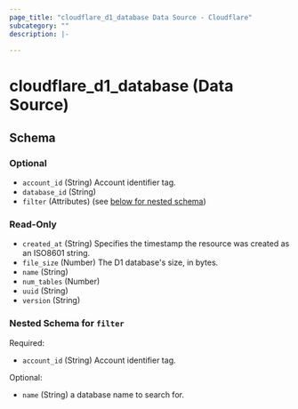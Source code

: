 ```yaml
---
page_title: "cloudflare_d1_database Data Source - Cloudflare"
subcategory: ""
description: |-
  
---
```


# cloudflare_d1_database (Data Source)




<!-- schema generated by tfplugindocs -->
## Schema

### Optional

- `account_id` (String) Account identifier tag.
- `database_id` (String)
- `filter` (Attributes) (see [below for nested schema](#nestedatt--filter))

### Read-Only

- `created_at` (String) Specifies the timestamp the resource was created as an ISO8601 string.
- `file_size` (Number) The D1 database's size, in bytes.
- `name` (String)
- `num_tables` (Number)
- `uuid` (String)
- `version` (String)

<a id="nestedatt--filter"></a>
### Nested Schema for `filter`

Required:

- `account_id` (String) Account identifier tag.

Optional:

- `name` (String) a database name to search for.


